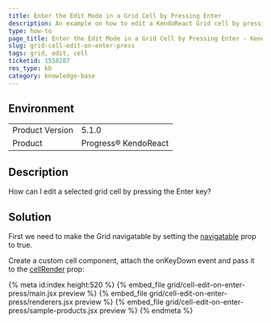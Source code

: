 ```yaml
---
title: Enter the Edit Mode in a Grid Cell by Pressing Enter
description: An example on how to edit a KendoReact Grid cell by pressing the Enter key.
type: how-to
page_title: Enter the Edit Mode in a Grid Cell by Pressing Enter - KendoReact Grid
slug: grid-cell-edit-on-enter-press
tags: grid, edit, cell
ticketid: 1558287
res_type: kb
category: knowledge-base
---
```


## Environment

<table>
	<tbody>
		<tr>
			<td>Product Version</td>
			<td>5.1.0</td>
		</tr>
		<tr>
			<td>Product</td>
			<td>Progress® KendoReact</td>
		</tr>
	</tbody>
</table>


## Description

How can I edit a selected grid cell by pressing the Enter key?

## Solution

First we need to make the Grid navigatable by setting the [navigatable](https://www.telerik.com/kendo-react-ui/components/grid/api/GridProps/#toc-navigatable) prop to true. 

Create a custom cell component, attach the onKeyDown event and pass it to the [cellRender](https://www.telerik.com/kendo-react-ui/components/grid/api/GridProps/#toc-cellrender) prop:

{% meta id:index height:520 %}
{% embed_file grid/cell-edit-on-enter-press/main.jsx preview %}
{% embed_file grid/cell-edit-on-enter-press/renderers.jsx preview %}
{% embed_file grid/cell-edit-on-enter-press/sample-products.jsx preview %}
{% endmeta %}
